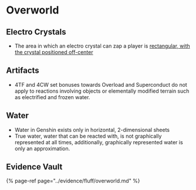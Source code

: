 # Overworld

## Electro Crystals 

- The area in which an electro crystal can zap a player is [rectangular, with the crystal positioned off-center](../../../evidence/fluff/overworld.md#electro-crystal-range)

## Artifacts

- 4TF and 4CW set bonuses towards Overload and Superconduct do not apply to reactions involving objects or elementally modified terrain such as electrified and frozen water.

## Water

- Water in Genshin exists only in horizontal, 2-dimensional sheets
- True water, water that can be reacted with, is not graphically represented at all times, additionally, graphically represented water is only an approximation.

## Evidence Vault

{% page-ref page="../evidence/fluff/overworld.md" %}
